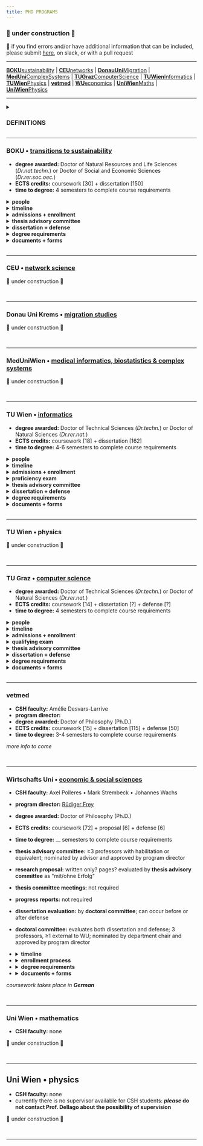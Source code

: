 ```yaml
---
title: PHD PROGRAMS
---
```


### 🚧  under construction  🚧
📣 if you find errors and/or have additional information that can be included, please submit [here](https://forms.gle/hSCwTBg2Z7U1YjGc7), on slack, or with a pull request

---
[**BOKU**sustainability](phdprograms.md#boku--transitions-to-sustainability) | [**CEU**networks](phdprograms.md#ceu--network-studies) | [**DonauUni**Migration](phdprograms.md#dona-uni-krems--migration-studies) | [**MedUni**ComplexSystems](phdprogram.md#meduniwien--complex-systems) | [**TUGraz**ComputerScience](phdprograms.md#tu-graz--computer-science) | [**TUWien**Informatics](phdprogram.md#tu-wien-informatics) | [**TUWien**Physics](phdprograms.md#tu-wien-physics) | [**vetmed**](phdpgorams.md#vetmed) | [**WU**economics]() | [**UniWien**Maths]() | [**UniWien**Physics]()

---

<details><summary><h3>DEFINITIONS</h3></summary>
  
  - **advisor / supervisor** : these terms may be used interchangeably to denote the faculty member who is directly guiding your thesis research and shares responsibility for your professional development as a researcher; at CSH, usually <b>advisor</b> is used
  - **mentor** : at CSH, this term is most often used to refer to your advisor; in other programs (e.g. TU Graz) the term denotes another person (i.e. not your advisor) whom you consult for professional development purposes or advice, for instance especially if your career interests lie outside of academia
  - **Betreuer** : a habilitated faculty member at a university who can officially supervise a doctoral thesis
  - **habilitation / venia docendi** : an academic qualification required of faculty in AT (and other European countries) leading to the title of *Dr. habil* or Privatdozent/in; approximately equivalent to tenure in the US, or a position of associate or full professor \(US\) or senior lecturer \(UK\)
  - **director of studies / Studienleiter** : a faculty member at a university who can decide what counts toward degree requirements and approves that students have met the requirements for the degree
  - **thesis proposal / exposé / Dissertationskonzept** : a written document that outlines the goals, background, methods and approaches, timeline and planning for the thesis research; the specifics, such as required sections and length, vary among programs
  - **qualifying exam / proficiency evaluation / thesis proposal defense** : an oral examination in which the student's proposed thesis research as well as their knowledge of the field of study is interrogated by a committee of experts; this is not required by all programs and often follows submission of a **thesis proposal**
  - **educational agreement** : a binding agreement from the advisor committing to supervise the thesis research and dissertation until its completion; once signed, the student may choose to dissolve the agreement at any time, but the advisor may only petition to do so after a specified period (e.g. 5 years) if the thesis has not been completed
  - **thesis (advisory) committee** : a group of scholars with expertise in area\(s\) relevant to the thesis research and/or who may provide a broader perspective to help guide the dissertation
  - **thesis / dissertation / Doktorarbeit** : these words usually refer to the same thing, which is the written document that describes your  research and places this in the broader context of your field or discipline and makes clear what new knowledge your work has contributed as well as what future directions the inquiry might take; the dissertation should be an original work unless explicitly allowed otherwise  *(NOTE: the **thesis** and **Doktorarbeit** can be more precisely defined as the intellectual arguments rather than the document per se  – but these meanings are generally referenced interchangeably.)*
  - **cummulative dissertation / Manteldissertation** : a dissertation that incorporates publications or manuscripts directly (i.e. the dissertation is not "original" in the strictest sense) but still provides an original introduction and conclusion that places the research in context and outlines its contributions and future directions
  - **dissertation evaluation / dissertation review** : refers to the process of soliciting written critique and/or grading of the dissertation from a group of scholars with expertise in the area\(s\) most relevant to the thesis research; the reviews most often become part of the criteria reviewed by the **thesis defense committee** to arrive upon a final recommendation for conferral of the doctoral degree; ideally the reviewers also serve on the **thesis defense committee**; reviewers are often nominated by the student in consultation with their advisor
  - **defense / defensio / Verteidigung / Rigorosum / viva voce** : a public presentation of the concluded thesis research and defense of the arguments therein to a committee of experts \(**thesis defense committee**\) who will make a recommendation as to whether the doctoral degree should be conferred
  - **thesis defense committee / defensio commission / examination committee** : a group of scholars with expertise in the area\(s\) most relevant to the thesis research and who will evaluate whether the candidate has met the requirements for the doctoral degree; members are often nominated by the student in consultation with their advisor
    
</details>


---
### BOKU • [transitions to sustainability](https://boku.ac.at/en/docservice/doctoral-studies/doktoratsschulen/transitions-to-sustainability-t2s)
- **degree awarded:** Doctor of Natural Resources and Life Sciences \(*Dr.nat.techn.*\) or Doctor of Social and Economic Sciences \(*Dr.rer.soc.oec.*\)
- **ECTS credits:** coursework \[30\] + dissertation \[150\]
- **time to degree:** 4 semesters to complete course requirements
<details><summary><b>people</b></summary>
  
  - **CSH faculty:** none
  - **program director:** [Christoph Winckler](https://boku.ac.at/personen/person/16073745BD38FB0B)

  </details>
<details><summary><b>timeline</b></summary>
  
  - YR1 • develop thesis research
  - YR1/YR2 • enroll
  - YR2 • *≤1 yr after enrolling* • register your thesis project
  - YR2 • coursework + thesis research 
  - YR3 • coursework + thesis research
  - END • *≥2 mo prior to completion* • schedule tentative date for defense
  - END • *≥2 mo prior to completion* • dissertation submitted to dean of studies; dissertation shared with reviewers 
  - END • *~1 wk prior to completion:* • defense
  - END • degree complete

  </details>
<details><summary><b>admissions + enrollment</b></summary>

  - **steps:** preliminary agreement with advisor • [pre-register](https://boku.ac.at/en/boku-it/themen/teach-learn/studium-meldung-weitermeldung-abschluss/voranmeldung) • admissions • registration • enrollment
  - <details><summary><b>admissions</b></summary>

    - **prerequisites:** Masters degree in natural or social sciences or engineering, or an equivalent degree
    - **required documents:** [application form - non-AT degree](https://boku.ac.at/fileadmin/data/H05000/H11100/Zulassung/Formulare_Zulassung/Application_form_Doctorat.doc) or [application form - AT degree](https://boku.ac.at/fileadmin/data/H05000/H11100/Zulassung/Formulare_Zulassung/Antrag_Doktorat_inlaendisches_Vorstudium.doc) • certificate of completion of Masters (e.g. diploma) • degree transcript w/ ECTS • cv • preliminary supervision confirmation
    - **process:** if you do not already have an application from a PhD program, request admissions by sending required documents to [DocService](docservice@boku.ac.at) » recieve an application \(from DocService or from PhD program directly\) » send required documents plus application to [Study Services](studienservices@boku.ac.at) or as instructed
    - **deadlines:** *for non-EU students* Sep 5 for winter term or Feb 5 for spring term • admissions process may take 12-15 wks
    - **registration:** once admitted you will probably need: passport • certificate of admission • proof of health insurance • uni entrance requiremnt » all to Registration Office

    </details>
  - <details><summary><b>enrollment</b></summary>
    
    - **required documents:** none
    - **process:** enroll [online](https://online.boku.ac.at/BOKUonline/ee/ui/ca2/app/desktop/#/login) every semester • pay student union fee

    </details>
  </details>
<details><summary><b>thesis advisory committee</b></summary>
  
  - **committee:** ≥3 members incl. advisor, 1 from BOKU Doctoral School, 1 external
  - **meetings:** annual written report to committee; meeting of ≥2 members incl. minutes/report submitted to program
  
  </details>
<details><summary><b>dissertation + defense</b></summary>
  
  - **dissertation evaluation:** 2 reviewers, at least one from outside BOKU; all must have expertise related to topic
  - **defense committee:** 2 examiners plus chair

  </details>
<details><summary><b>degree requirements</b></summary>
  
  - **dissertation agreement:** acceptance by program coordinator
  - **courses:** [see list](phdcourses.md#boku--transitions-to-sustainability)
  - **publications:** *nothing specified*
  - **dissertation:** original monograph *or* cummulative dissertation incl ≥2 first-author publications plus "framework paper"; require 2 hardcopies
  - **defense:** public presenation \(20-30 min\) and defense to examination committee

  </details>
<details><summary><b>documents + forms</b></summary>
  
  - [registration of doctoral project](https://boku.ac.at/fileadmin/data/H05000/H11100/_TEMP_/Studienangebot/3_Doktoratsstudien/Formulare/796764_T2S_Anmeldung_Projekt_Doktorat_2020_EN.docx)
  - [additional coursework](https://boku.ac.at/fileadmin/data/H05000/H11100/_TEMP_/Studienangebot/3_Doktoratsstudien/Formulare/796761-796769_Nachnominierung_2021_EN.docx)
  - [curriculum](https://boku.ac.at/fileadmin/data/H05000/H11100/_TEMP_/Studienangebot/3_Doktoratsstudien/Curricula/796761-769_Curriculum_Doktorat_2021U_EN.pdf)
  - [guidelines](https://boku.ac.at/fileadmin/data/H05000/H11100/_TEMP_/Studienangebot/3_Doktoratsstudien/Sonstiges/796761-769_Doktoratsrichtlinien_2021_EN.pdf)
 
  </details>
<br />

----
### CEU • [network science]()

🚧  under construction  🚧

<br />

---
### Donau Uni Krems • [migration studies]()

🚧  under construction  🚧

<br />


---
### MedUniWien • [medical informatics, biostatistics & complex systems]()

🚧  under construction  🚧

<!--
- **CSH faculty:** Rudi Hanel • Peter Klimek • Stefan Thurner
- **program director:** [Peter Klimek](https://www.complex-systems.meduniwien.ac.at/people/pklimek/)
- **degree awarded:** Doctor of Philosophy (Ph.D.)
- **SWS credits:** coursework \[ \] + dissertation \[ \]
- **time to degree:** 4 semesters to complete course requirements
- **thesis advisory committee:** 
- **thesis committee meetings:** 
- **dissertation evaluation:** 
- **defense committee:** 
-->

<br />

---
### TU Wien • [informatics](https://informatics.tuwien.ac.at/doctoral/)
- **degree awarded:** Doctor of Technical Sciences \(*Dr.techn.*\) or Doctor of Natural Sciences \(*Dr.rer.nat.*\)
- **ECTS credits:** coursework \[18\] + dissertation \[162\]
- **time to degree:** 4-6 semesters to complete course requirements
<details><summary><b>people</b></summary>

  - **CSH faculty:** Allan Hanbury • (more to come)
  - **program director:** [Andreas Steininger](https://informatics.tuwien.ac.at/people/andreas-steininger)
  - **program admin:** [Clarissa Schmid](https://informatics.tuwien.ac.at/people/clarissa-schmid)
  - **dean of academic affairs:** [Hilda Tellioglu](https://informatics.tuwien.ac.at/people/hilda-tellioglu)
  - **student organization:** [Fachschaft Doktorat](https://fsdr.at/)

</details>
<details><summary><b>timeline</b></summary>
  
  - YR1 • develop thesis research proposal
  - YR1 • enroll
  - YR1 • coursework: fundamental courses only (optional)
  - YR1/YR2 • *6-18 mo after enrollment* • proficiency evaluation
  - YR2 • *after successful proficiency evaluation* • dissertation agreement
  - YR2 • coursework + thesis research
  - YR3 • coursework + thesis research
  - END • *≥4 mo before completion* • propose dissertation reviewers; submit v1 dissertation for review
  - END • *≥2 mo before completion* • revise dissertation as needed; submit v2 dissertation for final evaluation; schedule tentative date for defense
  - END • *≥1 mo before completion* • final dissertation publicly available 
  - END • *~1 wk before completion* • defense
  - END • degree complete

</details>
<details><summary><b>admissions + enrollment</b></summary>

  - **steps:** confrimation from TUWien faculty advisor » application » enrollment
  - <details><summary><b>admissions</b></summary>

    - ***if you earned your Masters degree from TUWien or another AT uni, the process is [different](https://www.tuwien.at/studium/zulassung/zulassung-mit-oesterreichischer-vorbildung/doktoratsstudium)***
    - **prerequisites:** Masters degree in computer science or related discipline, or equivalent degree, or special permission
    - **required documents:** [application form](https://www.tuwien.at/fileadmin/Assets/dienstleister/studienabteilung/Formulare_2022/2022_Ansuchen_Dr_aufuellbar.pdf) • certificate of completion of Masters • degree transcript w/ ECTS • summary of Masters thesis • confirmation of supervision by TU Wien faculty • copy of your passport
    - **process:** submit your application documents to ___ » possible recommendations for supplementary coursework » TU Wien sends you an admission letter » enroll
  
    </details>
  - <details><summary><b>enrollment</b></summary>
  
    - **required documents:** admissions letter • passport • residence permit \(if available\)
    - **process:** application » [online registration](https://tiss.tuwien.ac.at/aufnahme/aufnahmeverfahren) » in-person registration

</details>
<details><summary><b>proficiency exam</b></summary>
  
  - **research proposal:** ~10 pages with ≥10 references, includes timeline and workplan
  - **committee:** advisor + national expert \(AT uni\) + chair \(TU Wien Informatics but different section\) 
  - **deadline:** 6-18 mo after enrollment
  - **other:** the defense also includes review and approval of proposed coursework for the degree

</details>
<details><summary><b>thesis advisory committee</b></summary>
  
  - **committee:** same as proficiency evaluation committee
  - **meetings:** should occur annually
  - **progress reporting:** annual written reports to committee, 1-3 pages plus any publications
 
</details>
<details><summary><b>dissertation + defense</b></summary>
  
  - **dissertation evaluation:** 2 international expert reviewers; takes 10-14 wks for entire process
  - **defense committee:** proficiency evaluation committee plus dissertation reviewers

</details>
<details><summary><b>degree requirements</b></summary>
  
  - **proficiency evaluation:** passing evaluation 
  - **courses:** [see list](phdcourses.md#tu-wien-informatics)
  - **publications:** no requirements; advisor sets expectations
  - **dissertation:** cummulative dissertation is acceptable with permissions; in English; require 2 hardcopies
  - **defense:** public presenation and defense of the disseration to a defense committee 

</details>
<details><summary><b>documents + forms</b></summary>
  
  - provisional supervision letter
  - [proficiency evaluation](https://informatics.tuwien.ac.at/study-services/forms/F-848.pdf)
  - [dissertation agreement](https://informatics.tuwien.ac.at/study-services/forms/F-815.pdf)
  - [nomination of dissertation reviewers](https://informatics.tuwien.ac.at/study-services/forms/F-876.pdf)
  - [permission to defend](https://informatics.tuwien.ac.at/study-services/forms/F-868.pdf)

</details> 
<br />

---
### TU Wien • physics

🚧  under construction  🚧

<!--
- **degree awarded:** Doctor of Technical Sciences \(*Dr.techn.*\) or Doctor of Natural Sciences \(*Dr.rer.nat.*\)
- **ECTS credits:** coursework \[?\] + dissertation \[?\]
- **time to degree:** ?
<details><summary><b>people</b></summary>

  - **CSH faculty:** none
  - **program director:**
  - **dean of faculty of physics:** Joachim Burgdörfer

</details>

*more info to come*
-->
<br />

---
### TU Graz • [computer science](https://www.tugraz.at/fakultaeten/csbme/studies/computer-science/doctorate-phd)
- **degree awarded:** Doctor of Technical Sciences \(*Dr.techn.*\) or Doctor of Natural Sciences \(*Dr.rer.nat.*\)
- **ECTS credits:** coursework \[14\] + dissertation \[?\] + defense \[?\]
- **time to degree:** 4 semesters to complete course requirements
<details><summary><b>people</b></summary>
  
  - **CSH faculty:** Fariba Karimi • Jana Lasser
  - **program director:** [Daniel Gruss](https://www.iaik.tugraz.at/person/daniel-gruss/)
  - **program admin:** [Nina Zöchling](https://online.tugraz.at/tug_online/visitenkarte.show_vcard?pPersonenId=106266DC3B744225&pPersonenGruppe=3)
  - **student representative:** [Alina Herderich](https://online.tugraz.at/tug_online/visitenkarte.show_vcard?pPersonenId=C9D36D0F62CA4747&pPersonenGruppe=3)

  </details>
<details><summary><b>timeline</b></summary>

  - YR1 • develop thesis research proposal
  - YR1/YR2 • *\(end of YR1 or start YR2\)* enroll
  - YR2 • *\(6-9 months after enrollment\)* qualifying exam
  - YR2 • upon successful qualifying exam: educational agreement
  - YR2 • coursework + thesis research 
  - YR3 • coursework + thesis research
  - END • *\(≥3 months prior to completion\)* dissertation reviewers proposed to doctoral school for approval; draft shared with approved reviewers \* must be ≥2 months prior to submission of final dissertation
  - END • *\(≥2 months prior to completion\)* schedule tentative date for defense
  - END • *\(≥1 months prior to completion\)* final dissertation submitted to TU Graz; final dissertation shared with reviewers 
  - END • *\(~2 weeks prior to completion\)* defense
  - END • degree complete

  </details>
<details><summary><b>admissions + enrollment</b></summary>

  - **steps:** confirmation from TUGraz faculty advisor » pre-registration » admissions
  - <details><summary><b>admissions</b></summary>

    - **prerequisites:** masters degree in natural sciences or engineering, or equivalent degree, or with special consideration bachelors degree
    - **required documents:** certificate of completion of prior degree • degree transcripts w/ ECTS, exams • cv • confirmation of supervision by TUGraz faculty 
    - **process:** online [pre-registration]() » submit all required documents to [Registrar](mailto:studienservice@tugraz.ac.at) » ?
      
    </details>
  - <details><summary><b>enrollment</b></summary>

    - **required documents:**
    - **process:**
    
    </details>

  </details>
<details><summary><b>qualifying exam</b></summary>

  - **thesis proposal:** xxxxx
  - **qualifying exam:** public presentation and defense of the thesis proposal to a thesis advisory committee
  - **committee:** xxxxxxx
  - **deadline:** approx. 6-9 months after enrolling
  - **other:** should have a manuscript submitted and have presented at a seminar or conference

  </details>
<details><summary><b>thesis advisory committee</b></summary>

  - **committee:** expected to be same or similar to qualifying exam
  - **meetings:** ≥1 per year
  - **progress reports:** 

  </details>
<details><summary><b>dissertation + defense</b></summary>

  - **dissertation evaluation:** 2-3\* reviewers, at least one from outside TU Graz; all must have habilitation or equivalent
  - **defense committee:** 3-5\* members; dean of studies in computer science or their apointee serves as chair; at least one member from outside TU Graz; all must have habilitation of equivalent
  - *\* 3 and 5 members are required if student has not met the publication requirement*

  </details>
<details><summary><b>degree requirements</b></summary>
  
  - **qualifying exam:** passing evaluation
  - **courses:** [see list](phdcourses.md#tu-graz--computer-science--informatics)
  - **publications:** 3 first-author publications or conference proceedings; can be in any journal/discipline but with the goal top quartile (Q1) journals or high impact-factor journals; *exceptions are possible*
  - **dissertation:** cummulative dissertation is acceptable with permission of the advisor; in English; require 2 hardcopies
  - **defense:** public presenation \(30 min\)and defense of the disseration to a defense committee \(60 min\); 

  </details>
<details><summary><b>documents + forms</b></summary>
  
  - [preliminary thesis supervision agreement](https://www.tugraz.at/fileadmin/public/Studierende_und_Bedienstete/Forms/Doctoral_programme_confirmation_of_supervision_sample_E.docx)
  - thesis proposal
  - annual report
  - [curriculum](https://www.tugraz.at/fileadmin/public/Studierende_und_Bedienstete/Information/Doctoral_Schools/Curriculum_Doctoral_Programme_Natural_Sciences_as_of_1.10.2020.pdf)
  - [statutes *will be updated 2023*](https://www.tugraz.at/fileadmin/public/Studierende_und_Bedienstete/Information/Doctoral_Schools/Statutes_Doctoral_School_Computer_Science_English_1.10.2020.pdf)
 
  </details>
  

<br />

---
### vetmed
- **CSH faculty:** Amélie Desvars-Larrive
- **program director:**
- **degree awarded:** Doctor of Philosophy (Ph.D.)
- **ECTS credits:** coursework \[15\] + dissertation \[115\] + defense \[50\]
- **time to degree:** 3-4 semesters to complete course requirements

*more info to come*

<br />

---
### Wirtschafts Uni • [economic & social sciences](https://www.wu.ac.at/en/programs/doctoral-phd-programs/phd-program-in-economic-and-social-sciences/overview/)
- **CSH faculty:** Axel Polleres • Mark Strembeck • Johannes Wachs
- **program director:** [Rüdiger Frey](https://www.wu.ac.at/statmath/faculty-staff/faculty/rfrey/)
- **degree awarded:** Doctor of Philosophy (Ph.D.)
- **ECTS credits:** coursework \[72\] + proposal \[6\] + defense \[6\]
- **time to degree:** __ semesters to complete course requirements
- **thesis advisory committee:** ≥3 professors with habilitation or equivalent; nominated by advisor and approved by program director
- **research proposal:** written only? pages? evaluated by **thesis advisory committee** as "mit/ohne Erfolg"
- **thesis committee meetings:** not required
- **progress reports:** not required
- **dissertation evaluation:** by **doctoral committee**; can occur before or after defense
- **doctoral committee:** evaluates both dissertation and defense; 3 professors, ≥1 external to WU; nominated by department chair and approved by program director

- <details><summary><b>timeline</b></summary>
  
  - YR1 • develop thesis research proposal
  - YR1 • \(see below\) enroll
  - YR1 • establish thesis advisory committee
  - YR1/YR2 • \(if winter enrollment before Oct 1 | if summer enrollment before Mar 1\) submit research proposal to thesis advisory committee
  - YR2 • coursework + thesis research 
  - YR3 • coursework + thesis research
  - END • \(≥5 weeks before completion\) establish doctoral committee
  - END • \(≥4 weeks before completion\) submit dissertation to ____?
  - END • \(~1 week before completion\) defense + evaluation of dissertation
  - END • degree complete

  </details>
- <details><summary><b>enrollment process</b></summary>
  
  - contact:
  - prerequisites:
  - required documents: cv + exposé (1-2 pg extended abstract)
  - process:

  </details>
- <details><summary><b>degree requirements</b></summary>

  - things here
  - here
  - here

  </details>
- <details><summary><b>documents + forms</b></summary>
   
  - [curriculum](https://www.wu.ac.at/fileadmin/wu/d/i/statmath/Dateien/phd_en_curr_wiso_26.06.2019.pdf)
  - [Dissertationsvereinbarung](https://www.wu.ac.at/fileadmin/wu/h/programs/phd/Dissertationsvereinbarung.pdf)
  - [Freigabe des Research Proposal](https://www.wu.ac.at/fileadmin/wu/h/programs/phd/wiso/Freigabe_RP_SoWi_2018.doc)
  - [Vorläufige Betreuungszusage ](https://www.wu.ac.at/fileadmin/wu/h/programs/phd/wiso/Vorl_Betreuungszusage_SoWi_2018.doc)
  - [Annerkennung von Konferenzen](https://www.wu.ac.at/fileadmin/wu/h/programs/phd/Info-Blatt_Anerkennung.pdf)
  - [Personalerhebungsbogen](https://www.wu.ac.at/mitarbeitende/infos-fuer-lehrende/payment/#c11308) for external examiners
  - [Anmeldung zur Defensio Dissertationis](https://www.wu.ac.at/fileadmin/wu/h/programs/phd/wiso/Anmeldung_Defensio_SoWi_2018.doc)

  </details>

*coursework takes place in **German***

<br />

---
### Uni Wien • mathematics
- **CSH faculty:** none

🚧  under construction  🚧

<br />

---
## Uni Wien • physics
- **CSH faculty:** none
- currently there is no supervisor available for CSH students: ***please* do not contact Prof. Dellago about the possibility of supervision**
  
🚧  under construction  🚧

<br />

---
